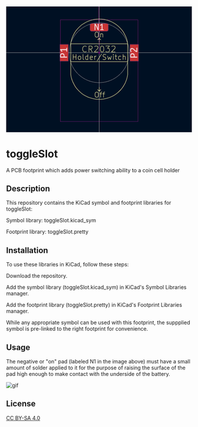 ![ToggleSlot Footprint](image.png)
# toggleSlot
A PCB footprint which adds power switching ability to a coin cell holder 

## Description

This repository contains the KiCad symbol and footprint libraries for toggleSlot:

Symbol library: toggleSlot.kicad_sym

Footprint library: toggleSlot.pretty

## Installation

To use these libraries in KiCad, follow these steps:

Download the repository.

Add the symbol library (toggleSlot.kicad_sym) in KiCad's Symbol Libraries manager.

Add the footprint library (toggleSlot.pretty) in KiCad's Footprint Libraries manager.

While any appropriate symbol can be used with this footprint, the suppplied symbol is pre-linked to the right footprint for convenience. 

## Usage

The negative or "on" pad (labeled N1 in the image above) must have a small amount of solder applied to it for the purpose of raising the surface of the pad high enough to make contact with the underside of the battery. 

![gif](usage.gif)

## License

[CC BY-SA 4.0](https://creativecommons.org/licenses/by-sa/4.0/)

